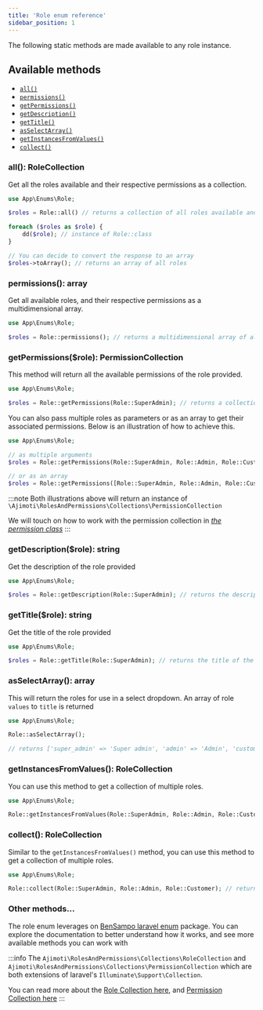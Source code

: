 ```yaml
---
title: 'Role enum reference'
sidebar_position: 1
---
```



The following static methods are made available to any role instance.

## Available methods
- [`all()`](#all-rolecollection)
- [`permissions()`](#permissions-array)
- [`getPermissions()`](#getpermissions-permissioncollection)
- [`getDescription()`](##getdescriptionrole-string)
- [`getTitle()`](#gettitlerole-string)
- [`asSelectArray()`](#asselectarray-array)
- [`getInstancesFromValues()`](#getinstancesfromvalues-rolecollection)
- [`collect()`](#collect-rolecollection)

### all(): RoleCollection
Get all the roles available and their respective permissions as a collection.
```php
use App\Enums\Role;

$roles = Role::all() // returns a collection of all roles available and their respective permissions

foreach ($roles as $role) {
    dd($role); // instance of Role::class
}

// You can decide to convert the response to an array
$roles->toArray(); // returns an array of all roles
```

<!-- :::info
The `Role::all()` method returns an instance of `Ajimoti\RolesAndPermissions\Collections\RoleCollection` which is an extension of laravel's `Illuminate\Support\Collection`. 

You can read more about this in the [Role Collection section below](https://blah.com).
::: -->


### permissions(): array
Get all available roles, and their respective permissions as a multidimensional array.
```php
use App\Enums\Role;

$roles = Role::permissions(); // returns a multidimensional array of all roles and permissions
```

### getPermissions($role): PermissionCollection
This method will return all the available permissions of the role provided.
```php
use App\Enums\Role;

$roles = Role::getPermissions(Role::SuperAdmin); // returns a collection of every permissions available to the super admin role
```
You can also pass multiple roles as parameters or as an array to get their associated permissions. Below is an illustration of how to achieve this.
```php
use App\Enums\Role;

// as multiple arguments
$roles = Role::getPermissions(Role::SuperAdmin, Role::Admin, Role::Customer); 

// or as an array
$roles = Role::getPermissions([Role::SuperAdmin, Role::Admin, Role::Customer]); 
```

:::note
Both illustrations above will return an instance of `\Ajimoti\RolesAndPermissions\Collections\PermissionCollection`

We will touch on how to work with the permission collection in _[the permission class](https://blah.com)_
:::

### getDescription($role): string
Get the description of the role provided
```php
use App\Enums\Role;

$roles = Role::getDescription(Role::SuperAdmin); // returns the description of the role
```

### getTitle($role): string
Get the title of the role provided
```php
use App\Enums\Role;

$roles = Role::getTitle(Role::SuperAdmin); // returns the title of the role
```

### asSelectArray(): array
This will return the roles for use in a select dropdown. An array of role `values` to `title` is returned

```php
use App\Enums\Role;

Role::asSelectArray();

// returns ['super_admin' => 'Super admin', 'admin' => 'Admin', 'customer' => 'Customer']
```

### getInstancesFromValues(): RoleCollection
You can use this method to get a collection of multiple roles.

```php
use App\Enums\Role;

Role::getInstancesFromValues(Role::SuperAdmin, Role::Admin, Role::Customer); // returns a RoleCollection of the provided roles
```

### collect(): RoleCollection
Similar to the `getInstancesFromValues()` method, you can use this method to get a collection of multiple roles.

```php
use App\Enums\Role;

Role::collect(Role::SuperAdmin, Role::Admin, Role::Customer); // returns a RoleCollection of the provided roles
```

### Other methods...
The role enum leverages on [BenSampo laravel enum](https://github.com/BenSampo/laravel-enum) package. You can explore the documentation to better understand how it works, and see more available methods you can work with



:::info
The `Ajimoti\RolesAndPermissions\Collections\RoleCollection` and `Ajimoti\RolesAndPermissions\Collections\PermissionCollection` which are both extensions of laravel's `Illuminate\Support\Collection`. 

You can read more about the [Role Collection here](https://blah.com), and [Permission Collection here](https://blah.com)
:::
